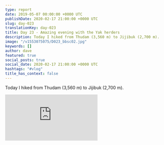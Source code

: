 ```yaml
---
type: report
date: 2019-05-07 00:00:00 +0000 UTC
publishDate: 2020-02-17 21:00:00 +0000 UTC
slug: day-023
translationKey: day-023
title: Day 23 - Amazing evening with the Yak herders
description: Today I hiked from Thudam (3,560 m) to Jijibuk (2,700 m).
image: "/v1553075075/D023_bbsc02.jpg"
keywords: []
author: dave
featured: true
social_posts: true
social_date: 2020-02-17 21:00:00 +0000 UTC
hashtags: "#vlog"
title_has_context: false
---
```


Today I hiked from Thudam (3,560 m) to Jijibuk (2,700 m).

<iframe class="youtube75" src="https://www.youtube.com/embed/TuyshY0fZ94" frameborder="0" allow="accelerometer; autoplay; encrypted-media; gyroscope; picture-in-picture" allowfullscreen></iframe>

